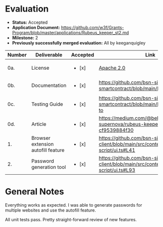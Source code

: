 # Evaluation

- **Status:** Accepted
- **Application Document:** https://github.com/w3f/Grants-Program/blob/master/applications/Rubeus_keeper_st2.md
- **Milestone:** 2
- **Previously successfully merged evaluation:** All by keeganquigley

| Number | Deliverable                        | Accepted               | Link                                                                           | Notes |
| ------ | ---------------------------------- | ---------------------- | ------------------------------------------------------------------------------ | ----- |
| 0a.    | License                            | <ul><li>[x] </li></ul> | [Apache 2.0](https://github.com/bsn-si/rubeus-smartcontract/blob/main/LICENSE) |       |
| 0b.    | Documentation                      | <ul><li>[x] </li></ul> | https://github.com/bsn-si/rubeus-smartcontract/blob/main/README.md             | OK.   |
| 0c.    | Testing Guide                      | <ul><li>[x] </li></ul> | https://github.com/bsn-si/rubeus-smartcontract/blob/main/README.md#how-to      | OK.   |
| 0d.    | Article                            | <ul><li>[x] </li></ul> | https://medium.com/@bela-supernova/rubeus-keeper-genii-cf9539884f30            | OK.   |
| 1.     | Browser extension autofill feature | <ul><li>[x] </li></ul> | https://github.com/bsn-si/rubeus-client/blob/main/src/content-script/ui.ts#L41 | OK.   |
| 2.     | Password generation tool           | <ul><li>[x] </li></ul> | https://github.com/bsn-si/rubeus-client/blob/main/src/content-script/ui.ts#L93 | OK.   |

# General Notes

Everything works as expected. I was able to generate passwords for multiple websites and use the autofill feature.

All unit tests pass. Pretty straight-forward review of new features.
